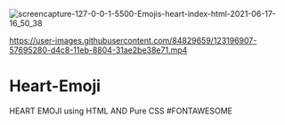 ![screencapture-127-0-0-1-5500-Emojis-heart-index-html-2021-06-17-16_50_38](https://user-images.githubusercontent.com/84829659/123196901-56382580-d4c8-11eb-8ab0-f27fbe42ff95.png)


https://user-images.githubusercontent.com/84829659/123196907-57695280-d4c8-11eb-8804-31ae2be38e71.mp4

# Heart-Emoji
HEART EMOJI using HTML AND Pure CSS #FONTAWESOME

